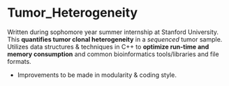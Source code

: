 # Tumor_Heterogeneity

Written during sophomore year summer internship at Stanford University. This **quantifies tumor clonal heterogeneity** in a *sequenced* tumor sample. Utilizes data structures & techniques in C++ to **optimize run-time and memory consumption** and common bioinformatics tools/libraries and file formats. 

* Improvements to be made in modularity & coding style.
